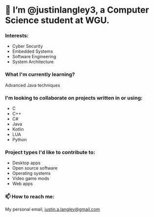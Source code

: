 # 👋 I’m @justinlangley3, a Computer Science student at WGU.
### Interests:
- Cyber Security
- Embedded Systems
- Software Engineering
- System Architecture

### What I'm currently learning?
Advanced Java techniques

### I'm looking to collaborate on projects written in or using:
- C
- C++
- C#
- Java
- Kotlin
- LUA
- Python

### Project types I'd like to contribute to:
- Desktop apps
- Open source software
- Operating systems
- Video game mods
- Web apps

### 📫 How to reach me:
My personal email, justin.a.langley@gmail.com

<!---
justinlangley3/justinlangley3 is a ✨ special ✨ repository because its `README.md` (this file) appears on your GitHub profile.
You can click the Preview link to take a look at your changes.
--->

